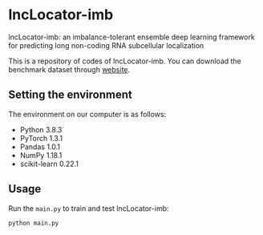 # lncLocator-imb
lncLocator-imb: an imbalance-tolerant ensemble deep learning framework for predicting long non-coding RNA subcellular localization

This is a repository of codes of lncLocator-imb. You can download the benchmark dataset through [website]([http://www.csbio.sjtu.edu.cn/bioinf/lncLocator2/](http://www.csbio.sjtu.edu.cn/bioinf/lncLocator2/benchmark.zip)).

## Setting the environment

The environment on our computer is as follows:
* Python 3.8.3
* PyTorch 1.3.1
* Pandas 1.0.1
* NumPy 1.18.1
* scikit-learn 0.22.1

## Usage

Run the `main.py` to train and test lncLocator-imb:
```
python main.py
```
